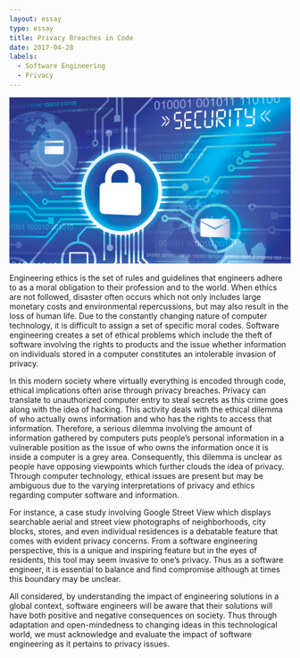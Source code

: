 ```yaml
---
layout: essay
type: essay
title: Privacy Breaches in Code
date: 2017-04-28
labels:
  - Software Engineering
  - Privacy
---
```

<img class="ui medium right floated rounded image" src="../images/privacy.png">

Engineering ethics is the set of rules and guidelines that engineers adhere to as a moral obligation to their profession and to the world. When ethics are not followed, disaster often occurs which not only includes large monetary costs and environmental repercussions, but may also result in the loss of human life. Due to the constantly changing nature of computer technology, it is difficult to assign a set of specific moral codes. Software engineering creates a set of ethical problems which include the theft of software involving the rights to products and the issue whether information on individuals stored in a computer constitutes an intolerable invasion of privacy.

In this modern society where virtually everything is encoded through code, ethical implications often arise through privacy breaches. Privacy can translate to unauthorized computer entry to steal secrets as this crime goes along with the idea of hacking. This activity deals with the ethical dilemma of who actually owns information and who has the rights to access that information. Therefore, a serious dilemma involving the amount of information gathered by computers puts people’s personal information in a vulnerable position as the issue of who owns the information once it is inside a computer is a grey area. Consequently, this dilemma is unclear as people have opposing viewpoints which further clouds the idea of privacy. Through computer technology, ethical issues are present but may be ambiguous due to the varying interpretations of privacy and ethics regarding computer software and information.

For instance, a case study involving Google Street View which displays searchable aerial and street view photographs of neighborhoods, city blocks, stores, and even individual residences is a debatable feature that comes with evident privacy concerns. From a software engineering perspective, this is a unique and inspiring feature but in the eyes of residents, this tool may seem invasive to one’s privacy. Thus as a software engineer, it is essential to balance and find compromise although at times this boundary may be unclear.

All considered, by understanding the impact of engineering solutions in a global context, software engineers will be aware that their solutions will have both positive and negative consequences on society. Thus through adaptation and open-mindedness to changing ideas in this technological world, we must acknowledge and evaluate the impact of software engineering as it pertains to privacy issues. 
